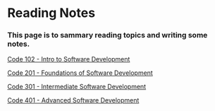 # Reading Notes
### This page is to sammary reading topics and writing some notes.

[Code 102 - Intro to Software Development](./code-102/README.md)

[Code 201 - Foundations of Software Development](./code-201/Readme.md)

[Code 301 - Intermediate Software Development](./code-301/readme.md)

[Code 401 - Advanced Software Development]()
